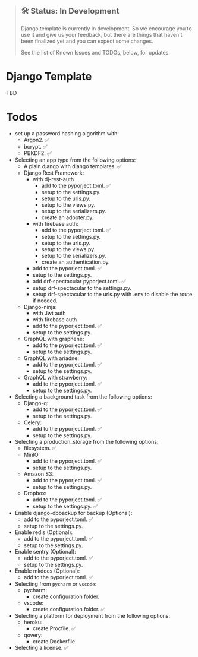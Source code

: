 > ## 🛠 Status: In Development
> Django template is currently in development. So we encourage you to use it and give us your feedback, but there are things that haven't been finalized yet and you can expect some changes.
>
> See the list of Known Issues and TODOs, below, for updates.


# Django Template
TBD

# Todos
- set up a password hashing algorithm with:
  - Argon2. ✅
  - bcrypt. ✅
  - PBKDF2. ✅
- Selecting an app type from the following options:
  - A plain django with django templates. ✅
  - Django Rest Framework:
    - with dj-rest-auth
      - add to the pyporject.toml. ✅
      - setup to the settings.py.
      - setup to the urls.py.
      - setup to the views.py.
      - setup to the serializers.py.
      - create an adopter.py.
    - with firebase auth:
      - add to the pyporject.toml. ✅
      - setup to the settings.py.
      - setup to the urls.py.
      - setup to the views.py.
      - setup to the serializers.py.
      - create an authentication.py.
    - add to the pyporject.toml. ✅
    - setup to the settings.py.
    - add drf-spectacular pyporject.toml. ✅
    - setup drf-spectacular to the settings.py.
    - setup drf-spectacular to the urls.py with .env to disable the route if needed.
  - Django-ninja:
    - with Jwt auth
    - with firebase auth
    - add to the pyporject.toml. ✅
    - setup to the settings.py.
  - GraphQL with graphene:
    - add to the pyporject.toml. ✅
    - setup to the settings.py.
  - GraphQL with ariadne:
    - add to the pyporject.toml. ✅
    - setup to the settings.py.
  - GraphQL with strawberry:
    - add to the pyporject.toml. ✅
    - setup to the settings.py.
- Selecting a background task from the following options:
  - Django-q:
    - add to the pyporject.toml. ✅
    - setup to the settings.py.
  - Celery:
    - add to the pyporject.toml. ✅
    - setup to the settings.py.
- Selecting a production_storage from the following options:
  - filesystem. ✅
  - MinIO:
    - add to the pyporject.toml. ✅
    - setup to the settings.py.
  - Amazon S3:
    - add to the pyporject.toml. ✅
    - setup to the settings.py.
  - Dropbox:
    - add to the pyporject.toml. ✅
    - setup to the settings.py. ✅
- Enable django-dbbackup for backup (Optional):
  - add to the pyporject.toml. ✅
  - setup to the settings.py.
- Enable redis (Optional):
  - add to the pyporject.toml. ✅
  - setup to the settings.py.
- Enable sentry (Optional):
  - add to the pyporject.toml. ✅
  - setup to the settings.py.
- Enable mkdocs (Optional):
  - add to the pyporject.toml. ✅
- Selecting from `pycharm` or `vscode`:
  - pycharm:
    - create configuration folder.
  - vscode:
    - create configuration folder. ✅
- Selecting a platform for deployment from the following options:
  - heroku:
    - create Procfile. ✅
  - qovery:
    - create Dockerfile.
- Selecting a license. ✅
